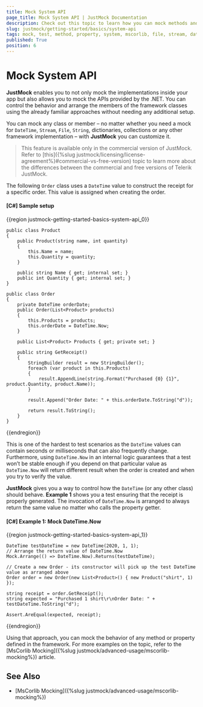 ```yaml
---
title: Mock System API
page_title: Mock System API | JustMock Documentation
description: Check out this topic to learn how you can mock methods and properties defined in .NET with JustMock.
slug: justmock/getting-started/basics/system-api
tags: mock, test, method, property, system, mscorlib, file, stream, date, time
published: True
position: 6
---
```


# Mock System API

**JustMock** enables you to not only mock the implementations inside your app but also allows you to mock the APIs provided by the .NET. You can control the behavior and arrange the members of the framework classes using the already familiar approaches without needing any additional setup.

You can mock any class or member – no matter whether you need a mock for `DateTime`, `Stream`, `File`, `String`, dictionaries, collections or any other framework implementation – with **JustMock** you can customize it.

> This feature is available only in the commercial version of JustMock. Refer to [this]({%slug justmock/licensing/license-agreement%}#commercial-vs-free-version) topic to learn more about the differences between the commercial and free versions of Telerik JustMock.

The following `Order` class uses a `DateTime` value to construct the receipt for a specific order. This value is assigned when creating the order.

#### [C#] Sample setup

{{region justmock-getting-started-basics-system-api_0}}

    public class Product
    {
        public Product(string name, int quantity)
        {
            this.Name = name;
            this.Quantity = quantity;
        }
     
        public string Name { get; internal set; }
        public int Quantity { get; internal set; }
    }
     
    public class Order
    {
        private DateTime orderDate;
        public Order(List<Product> products)
        {
            this.Products = products;
            this.orderDate = DateTime.Now;
        }
     
        public List<Product> Products { get; private set; }
     
        public string GetReceipt()
        {
            StringBuilder result = new StringBuilder();
            foreach (var product in this.Products)
            {
                result.AppendLine(string.Format("Purchased {0} {1}", product.Quantity, product.Name));
            }
     
            result.Append("Order Date: " + this.orderDate.ToString("d"));
     
            return result.ToString();
        }
    }

{{endregion}}


This is one of the hardest to test scenarios as the `DateTime` values can contain seconds or milliseconds that can also frequently change. Furthermore, using `DateTime.Now` in an internal logic guarantees that a test won’t be stable enough if you depend on that particular value as `DateTime.Now` will return different result when the order is created and when you try to verify the value. 

**JustMock** gives you a way to control how the `DateTime` (or any other class) should behave. **Example 1** shows you a test ensuring that the receipt is properly generated. The invocation of `DateTime.Now` is arranged to always return the same value no matter who calls the property getter.

#### [C#] Example 1: Mock DateTime.Now

{{region justmock-getting-started-basics-system-api_1}}
    
    DateTime testDateTime = new DateTime(2020, 1, 1);
    // Arrange the return value of DateTime.Now
    Mock.Arrange(() => DateTime.Now).Returns(testDateTime);
     
    // Create a new Order - its constructor will pick up the test DateTime value as arranged above
    Order order = new Order(new List<Product>() { new Product("shirt", 1) });
     
    string receipt = order.GetReceipt();
    string expected = "Purchased 1 shirt\r\nOrder Date: " + testDateTime.ToString("d");
     
    Assert.AreEqual(expected, receipt);
{{endregion}}


Using that approach, you can mock the behavior of any method or property defined in the framework. For more examples on the topic, refer to the [MsCorlib Mocking]({%slug justmock/advanced-usage/mscorlib-mocking%}) article.

## See Also

* [MsCorlib Mocking]({%slug justmock/advanced-usage/mscorlib-mocking%})